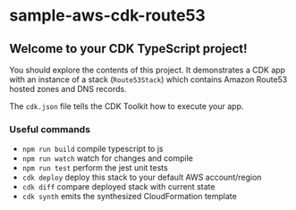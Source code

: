 # sample-aws-cdk-route53

## Welcome to your CDK TypeScript project!

You should explore the contents of this project. It demonstrates a CDK app with an instance of a stack (`Route53Stack`)
which contains Amazon Route53 hosted zones and DNS records.

The `cdk.json` file tells the CDK Toolkit how to execute your app.

### Useful commands

 * `npm run build`   compile typescript to js
 * `npm run watch`   watch for changes and compile
 * `npm run test`    perform the jest unit tests
 * `cdk deploy`      deploy this stack to your default AWS account/region
 * `cdk diff`        compare deployed stack with current state
 * `cdk synth`       emits the synthesized CloudFormation template
